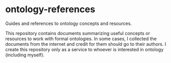 # ontology-references
Guides and references to ontology concepts and resources.

This repository contains documents summarizing useful concepts or resources to work with formal ontologies. In some cases, I collected the documents from the internet and credit for them should go to their authors. I create this repository only as a service to whoever is interested in ontology (including myself).
